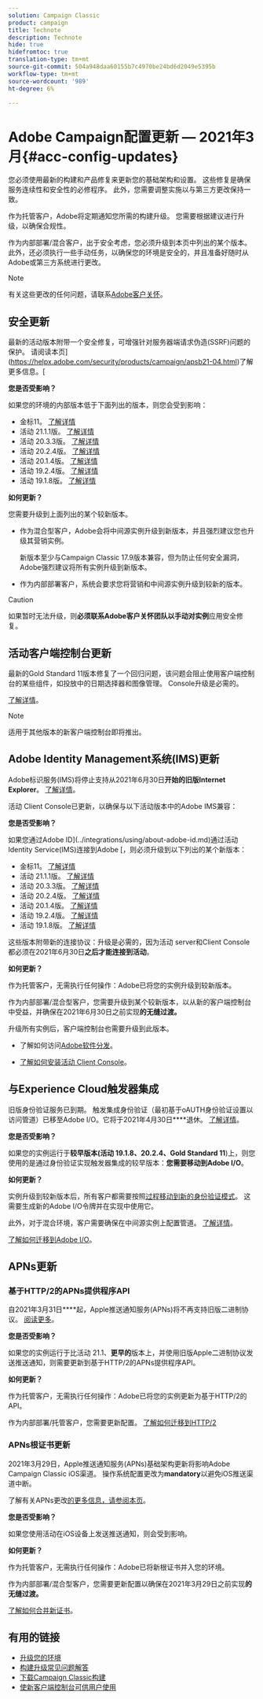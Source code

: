 ```yaml
---
solution: Campaign Classic
product: campaign
title: Technote
description: Technote
hide: true
hidefromtoc: true
translation-type: tm+mt
source-git-commit: 504a948daa60155b7c4970be24bd6d2049e5395b
workflow-type: tm+mt
source-wordcount: '989'
ht-degree: 6%

---
```



# Adobe Campaign配置更新 — 2021年3月{#acc-config-updates}

您必须使用最新的构建和产品修复来更新您的基础架构和设置。 这些修复是确保服务连续性和安全性的必修程序。 此外，您需要调整实施以与第三方更改保持一致。

作为托管客户，Adobe将定期通知您所需的构建升级。 您需要根据建议进行升级，以确保合规性。

作为内部部署/混合客户，出于安全考虑，您必须升级到本页中列出的某个版本。 此外，还必须执行一些手动任务，以确保您的环境是安全的，并且准备好随时从Adobe或第三方系统进行更改。

>[!NOTE]
>
>有关这些更改的任何问题，请联系[Adobe客户关怀](https://helpx.adobe.com/enterprise/admin-guide.html/enterprise/using/support-for-experience-cloud.ug.html)。

## 安全更新

最新的活动版本附带一个安全修复，可增强针对服务器端请求伪造(SSRF)问题的保护。 请阅读本页](https://helpx.adobe.com/security/products/campaign/apsb21-04.html)了解更多信息。[

**您是否受影响？**

如果您的环境的内部版本低于下面列出的版本，则您会受到影响：

* 金标11。 [了解详情](../rn/using/gold-standard.md)
* 活动 21.1.1版。 [了解详情](../rn/using/latest-release.md)
* 活动 20.3.3版。 [了解详情](../rn/using/release--20-3.md)
* 活动 20.2.4版。 [了解详情](../rn/using/release--20-2.md)
* 活动 20.1.4版。 [了解详情](../rn/using/release--20-1.md)
* 活动 19.2.4版。 [了解详情](../rn/using/release--19-2.md)
* 活动 19.1.8版。 [了解详情](../rn/using/release--19-1.md)

**如何更新？**

您需要升级到上面列出的某个较新版本。

* 作为混合型客户，Adobe会将中间源实例升级到新版本，并且强烈建议您也升级其营销实例。

   新版本至少与Campaign Classic 17.9版本兼容，但为防止任何安全漏洞，Adobe强烈建议将所有实例升级到新版本。 

* 作为内部部署客户，系统会要求您将营销和中间源实例升级到较新的版本。

>[!CAUTION]
>
>如果暂时无法升级，则&#x200B;**必须联系Adobe客户关怀团队以手动对实例**&#x200B;应用安全修复。


## 活动客户端控制台更新

最新的Gold Standard 11版本修复了一个回归问题，该问题会阻止使用客户端控制台的某些组件，如投放中的日期选择器和图像管理。 Console升级是必需的。

[了解详情](../rn/using/gold-standard.md)。

>[!NOTE]
>
>适用于其他版本的新客户端控制台即将推出。

## Adobe Identity Management系统(IMS)更新

Adobe标识服务(IMS)将停止支持从2021年6月30日&#x200B;**开始的旧版Internet Explorer**。 [了解详情](https://helpx.adobe.com/x-productkb/global/update-operating-system-and-browser.html)。

活动 Client Console已更新，以确保与以下活动版本中的Adobe IMS兼容：

**您是否受影响？**

如果您通过Adobe ID](../integrations/using/about-adobe-id.md)通过活动 Identity Service(IMS)连接到Adobe [，则必须升级到以下列出的某个新版本：

* 金标11。 [了解详情](../rn/using/gold-standard.md)
* 活动 21.1.1版。 [了解详情](../rn/using/latest-release.md)
* 活动 20.3.3版。 [了解详情](../rn/using/release--20-3.md)
* 活动 20.2.4版。 [了解详情](../rn/using/release--20-2.md)
* 活动 20.1.4版。 [了解详情](../rn/using/release--20-1.md)
* 活动 19.2.4版。 [了解详情](../rn/using/release--19-2.md)
* 活动 19.1.8版。 [了解详情](../rn/using/release--19-1.md)

这些版本附带新的连接协议：升级是必需的，因为活动 server和Client Console都必须在2021年6月30日&#x200B;**之后才能连接到活动**。

**如何更新？**

作为托管客户，无需执行任何操作：Adobe已将您的实例升级到较新版本。

作为内部部署/混合型客户，您需要升级到某个较新版本，以从新的客户端控制台中受益，并确保在2021年6月30日之前实现&#x200B;**的无缝过渡。**

升级所有实例后，客户端控制台也需要升级到此版本。

* 了解如何访问[Adobe软件分发](https://experienceleague.adobe.com/docs/experience-cloud/software-distribution/home.html?lang=en)。

* [了解如何安装活动 Client Console](../installation/using/installing-the-client-console.md)。

## 与Experience Cloud触发器集成

旧版身份验证服务已到期。 触发集成身份验证（最初基于oAUTH身份验证设置以访问管道）已移至Adobe I/O。它将于2021年4月30日&#x200B;****&#x200B;退休。 [了解详情](https://experienceleaguecommunities.adobe.com/t5/adobe-analytics-discussions/adobe-analytics-legacy-api-end-of-life-notice/td-p/385411)。

**您是否受影响？**

如果您的实例运行于&#x200B;**较早版本(活动 19.1.8、20.2.4、Gold Standard 11**)上，则您使用的是通过身份验证实现触发器集成的较早版本：**您需要移动到Adobe I/O**。

**如何更新？**

实例升级到较新版本后，所有客户都需要按照[过程移动到新的身份验证模式](../integrations/using/configuring-adobe-io.md)。 这需要生成新的Adobe I/O令牌并在实现中使用它。  

此外，对于混合环境，客户需要确保在中间源实例上配置管道。 [了解详情](../integrations/using/configuring-pipeline.md)。

[了解如何迁移到Adobe I/O](../integrations/using/configuring-adobe-io.md)。

## APNs更新

### 基于HTTP/2的APNs提供程序API

自2021年3月31日&#x200B;****&#x200B;起，Apple推送通知服务(APNs)将不再支持旧版二进制协议。 [阅读更多](https://developer.apple.com/news/?id=c88acm2b)。

**您是否受影响？**

如果您的实例运行于比活动 21.1、**更早的**&#x200B;版本上，并使用旧版Apple二进制协议发送推送通知，则需要更新到基于HTTP/2的APNs提供程序API。

**如何更新？**

作为托管客户，无需执行任何操作：Adobe已将您的实例更新为基于HTTP/2的API。

作为内部部署/托管客户，您需要更新配置。 [了解如何迁移到HTTP/2](https://helpx.adobe.com/cn/campaign/kb/migrate-to-apns-http2.html)

### APNs根证书更新

2021年3月29日，Apple推送通知服务(APNs)基础架构更新将影响Adobe Campaign Classic iOS渠道。 操作系统配置更改为&#x200B;**mandatory**&#x200B;以避免iOS推送渠道中断。

了解有关APNs更改[的更多信息，请参阅本页](https://developer.apple.com/news/?id=7gx0a2lp)。

**您是否受影响？**

如果您使用活动在iOS设备上发送推送通知，则会受到影响。

**如何更新？**

作为托管客户，无需执行任何操作：Adobe已将新根证书并入您的环境。

作为内部部署/混合型客户，您需要更新配置以确保在2021年3月29日之前实现&#x200B;**的无缝过渡。**

[了解如何合并新证书](ios-certificate-update.md)。


## 有用的链接

* [升级您的环境](../production/using/build-upgrade.md)
* [构建升级常见问题解答](../platform/using/faq-build-upgrade.md)
* [下载Campaign Classic构建](https://experience.adobe.com/#/downloads/content/software-distribution/en/campaign.html)
* [使新客户端控制台可供用户使用](../installation/using/client-console-availability-for-windows.md)
